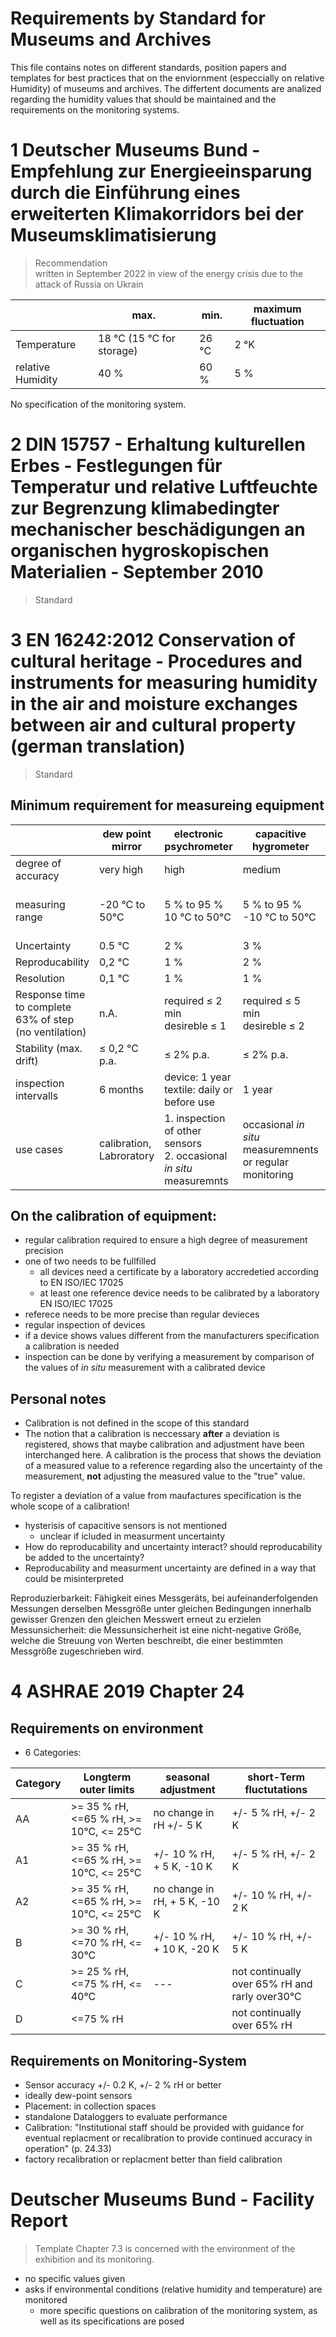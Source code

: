 Requirements by Standard for Museums and Archives
===

This file contains notes on different standards, position papers and templates for best practices that on the enviornment (especcially on relative Humidity) of museums and archives.
The differtent documents are analized regarding the humidity values that should be maintained and the requirements on the monitoring systems.


# 1    Deutscher Museums Bund - Empfehlung zur Energieeinsparung durch die Einführung eines erweiterten Klimakorridors bei der Museumsklimatisierung
> Recommendation <br>
> written in September 2022 in view of the energy crisis due to the attack of Russia on Ukrain

||max.|min.|maximum fluctuation|
|---|---|---|---|
|Temperature|18 °C (15 °C for storage)|26 °C|2 °K|
|relative Humidity|40 %|60 %|5 %|

No specification of the monitoring system.

# 2    DIN 15757 - Erhaltung kulturellen Erbes - Festlegungen für Temperatur und relative Luftfeuchte zur Begrenzung klimabedingter mechanischer beschädigungen an organischen hygroskopischen Materialien - September 2010

> Standard

# 3    EN 16242:2012 Conservation of cultural heritage - Procedures and instruments for measuring humidity in the air and moisture exchanges between air and cultural property (german translation)

> Standard

## Minimum requirement for measureing equipment
||dew point mirror|electronic psychrometer|capacitive hygrometer| impedance-hygrometer|hair-hygrometer|
|---|---|---|---|---|---|
|degree of accuracy|very high|high|medium|medium|low|
|measuring range| -20 °C to 50°C | 5 % to 95 % <br> 10 °C to 50°C|5 % to 95 % <br> -10 °C to 50°C|5 % to 95 % <br> -10 °C to 50°C|35 % to 95 % <br> -10 °C to 50°C|
|Uncertainty|0.5 °C|2 %|3 %|3 %|10 %|
|Reproducability|0,2 °C|1 %|2 %|2 %|5 %|
|Resolution|0,1 °C|1 %|1 %|1 %|2,5 %|
|Response time to complete 63% of step (no ventilation)|n.A.|required ≤ 2 min <br> desireble ≤ 1 |required ≤ 5 min <br> desireble ≤ 2 |required ≤ 5 min <br> desireble ≤ 2 |10min|
|Stability (max. drift)|≤ 0,2 °C p.a.| ≤ 2% p.a.|≤ 2% p.a.|≤ 2% p.a.|≤ 5% p.m.
|inspection intervalls|6 months| device: 1 year <br> textile: daily or before use| 1 year| 1 year| 3 months|
|use cases| calibration, Labroratory| 1. inspection of other sensors <br> 2. occasional *in situ* measuremnts| occasional *in situ* measuremnents or regular monitoring|occasional *in situ* measuremnents or regular monitoring|only in  acceptional ases for vissual inspection|

## On the calibration of equipment:
- regular calibration required to ensure a high degree of measurement precision
- one of two needs to be fullfilled
    - all devices need a certificate by a laboratory accredetied according to EN ISO/IEC 17025
    - at least one reference device needs to be calibrated by a laboratory EN ISO/IEC 17025
- referece needs to be more precise than regular devieces
- regular inspection of devices
- if a device shows values different from the manufacturers specification a calibration is needed
- inspection can be done by verifying a measurement by comparison of the values of *in situ* measurement with a calibrated device 

## Personal notes
- Calibration is not defined in the scope of this standard
- The notion that a calibration is neccessary **after** a deviation is registered, shows that maybe calibration and adjustment have been interchanged here. A calibration is the process that shows the deviation of a measured value to a reference regarding also the uncertainty of the measurement, **not** adjusting the measured value to the "true" value.<br>

To register a deviation of a value from maufactures specification is the whole scope of a calibration!
- hysterisis of capacitive sensors is not mentioned
    - unclear if icluded in measurment uncertainty
- How do reproducability and uncertainty interact? should reproducability be added to the uncertainty?
- Reproducability and measurment uncertainty are defined in a way that could be misinterpreted

Reproduzierbarkeit: Fähigkeit eines Messgeräts, bei aufeinanderfolgenden Messungen derselben Messgröße unter gleichen Bedingungen innerhalb gewisser Grenzen den gleichen Messwert erneut zu erzielen
Messunsicherheit: die Messunsicherheit ist eine nicht-negative Größe, welche die Streuung von Werten beschreibt, die einer bestimmten Messgröße zugeschrieben wird. 

# 4    ASHRAE 2019 Chapter 24

## Requirements on environment
- 6 Categories:

|Category|Longterm outer limits                  |seasonal adjustment          |short-Term fluctutations|
|--------|---------------------------------------|-----------------------------|------------------------|
|AA      |>= 35 % rH, <=65 % rH, >= 10°C, <= 25°C|no change in rH +/- 5 K      |+/- 5 % rH, +/- 2 K     |
|A1      |>= 35 % rH, <=65 % rH, >= 10°C, <= 25°C|+/- 10 % rH, + 5 K, -10 K    |+/- 5 % rH, +/- 2 K     |
|A2      |>= 35 % rH, <=65 % rH, >= 10°C, <= 25°C|no change in rH, + 5 K, -10 K|+/- 10 % rH, +/- 2 K    |
|B       |>= 30 % rH, <=70 % rH, <= 30°C         |+/- 10 % rH, + 10 K, -20 K   |+/- 10 % rH, +/- 5 K    |
|C       |>= 25 % rH, <=75 % rH, <= 40°C         |            ---              |not continually over 65% rH and rarly over30°C|
|D       | <=75 % rH                             |                             |not continually over 65% rH|

## Requirements on Monitoring-System
- Sensor accuracy +/- 0.2 K, +/- 2 % rH or better
- ideally dew-point sensors
- Placement: in collection spaces
- standalone Dataloggers to evaluate performance
- Calibration: "Institutional staff should be provided with guidance for eventual replacment or recalibration to provide continued accuracy in operation" (p. 24.33)
- factory recalibration or replacment better than field calibration


# Deutscher Museums Bund - Facility Report
> Template
Chapter 7.3 is concerned with the environment of the exhibition and its monitoring. 
- no specific values given
- asks if environmental conditions (relative humidity and temperature) are monitored
    - more specific questions on calibration of the monitoring system, as well as its specifications are posed
